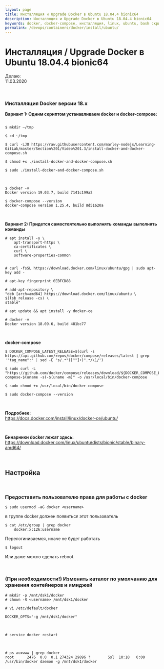 ```yaml
---
layout: page
title: Инсталляция и Upgrade Docker в Ubuntu 18.04.4 bionic64
description: Инсталляция и Upgrade Docker в Ubuntu 18.04.4 bionic64
keywords: docker, docker-compose, инсталляция, linux, ubuntu, bash скрипт
permalink: /devops/containers/docker/install/ubuntu/
---
```


# Инсталляция / Upgrade Docker в Ubuntu 18.04.4 bionic64

Делаю:  
11.03.2020

<br/>

### Инсталляция Docker версии 18.x

**Вариант 1: Одним скриптом устанавливаем docker и docker-compose:**

```

$ mkdir ~/tmp

$ cd ~/tmp

$ curl -LJO https://raw.githubusercontent.com/marley-nodejs/Learning-GitLab/master/Section%201/Video%201.3/install-docker-and-docker-compose.sh

$ chmod +x ./install-docker-and-docker-compose.sh

$ sudo ./install-docker-and-docker-compose.sh

```

<br/>

```
$ docker -v
Docker version 19.03.7, build 7141c199a2

$ docker-compose --version
docker-compose version 1.25.4, build 8d51620a
```

<!-- <br/>

**Вариант 1: Пусть скрипты сделают все сами:**

    $ sudo su -

    # curl -LJO https://raw.githubusercontent.com/marley-nodejs/Learning-GitLab/master/Section%201/Video%201.3/install-docker.sh

    # chmod +x ./install-docker.sh

    # ./install-docker.sh

<br/>

**+ сразу docker-compose**


    # curl -LJO https://raw.githubusercontent.com/marley-nodejs/Learning-GitLab/master/Section%201/Video%201.3/install-docker-compose.sh

    # chmod +x ./install-docker-compose.sh

    # ./install-docker-compose.sh -->


<br/>

**Вариант 2: Придется самостоятельно выполнять команды выполнять команды**


```
# apt install -y \
    apt-transport-https \
    ca-certificates \
    curl \
    software-properties-common


# curl -fsSL https://download.docker.com/linux/ubuntu/gpg | sudo apt-key add -

# apt-key fingerprint 0EBFCD88

# add-apt-repository \
"deb [arch=amd64] https://download.docker.com/linux/ubuntu \
$(lsb_release -cs) \
stable"

# apt update && apt install -y docker-ce

# docker -v
Docker version 18.09.6, build 481bc77
```

<br/>

**docker-compose**

```
$ DOCKER_COMPOSE_LATEST_RELEASE=$(curl -s https://api.github.com/repos/docker/compose/releases/latest | grep '"tag_name":' | sed -E 's/.*"([^"]+)".*/\1/')

$ sudo curl -L "https://github.com/docker/compose/releases/download/${DOCKER_COMPOSE_LATEST_RELEASE}/docker-compose-$(uname -s)-$(uname -m)" -o /usr/local/bin/docker-compose

$ sudo chmod +x /usr/local/bin/docker-compose

$ sudo docker-compose --version
```

<br/>

**Подробнее:**  
https://docs.docker.com/install/linux/docker-ce/ubuntu/

<br/>

**Бинарники docker лежат здесь:**  
https://download.docker.com/linux/ubuntu/dists/bionic/stable/binary-amd64/

<br/>

## Настройка

<br/>

### Предоставить пользователю права для работы с docker

    $ sudo usermod -aG docker <username>

в группе docker должен появиться этот пользователь

    $ cat /etc/group | grep docker
        docker:x:126:username

Перелогиниваемся, иначе не будет работать

    $ logout

Или даже можно сделать reboot.

<br/>

### (При необходимости!) Изменить каталог по умолчанию для хранения контейнеров и имиджей

    # mkdir -p /mnt/dsk1/docker
    # chown -R <username> /mnt/dsk1/docker

    # vi /etc/default/docker

    DOCKER_OPTS="-g /mnt/dsk1/docker"

<br/>

    # service docker restart

<br/>

    # ps auxwww | grep docker
    root      2476  0.0  0.1 274324 29896 ?        Ssl  10:10   0:00 /usr/bin/docker daemon -g /mnt/dsk1/docker
